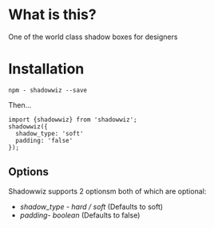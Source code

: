 # What is this?


One of the world class shadow boxes for designers 


# Installation

`npm - shadowwiz --save`

Then...

```
import {shadowwiz} from 'shadowwiz';
shadowwiz({
  shadow_type: 'soft'
  padding: 'false'
});
```

## Options


Shadowwiz supports 2 optionsm both of which are optional:


* *shadow_type* - _hard / soft_ (Defaults to soft)
* *padding*- _boolean_ (Defaults to false)
